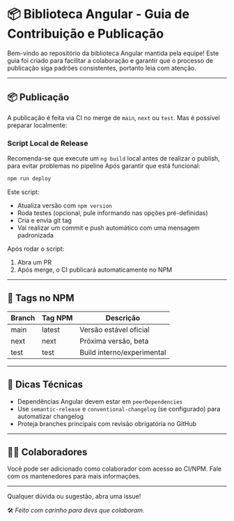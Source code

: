 # 📦 Biblioteca Angular - Guia de Contribuição e Publicação

Bem-vindo ao repositório da biblioteca Angular mantida pela equipe! Este guia foi criado para facilitar a colaboração e garantir que o processo de publicação siga padrões consistentes, portanto leia com atenção.

---

## 📦 Publicação

A publicação é feita via CI no merge de `main`, `next` ou `test`. Mas é possível preparar localmente:

### Script Local de Release

Recomenda-se que execute um ```ng build``` local antes de realizar o publish, para evitar problemas no pipeline
Após garantir que está funcional:

```bash
npm run deploy
```

Este script:

* Atualiza versão com `npm version`
* Roda testes (opcional, pule informando nas opções pré-definidas)
* Cria e envia git tag
* Vai realizar um commit e push automático com uma mensagem padronizada

Após rodar o script:

1. Abra um PR
2. Após merge, o CI publicará automaticamente no NPM

---

## 🔖 Tags no NPM

| Branch | Tag NPM | Descrição                  |
| ------ | ------- | -------------------------- |
| main   | latest  | Versão estável oficial     |
| next   | next    | Próxima versão, beta       |
| test   | test    | Build interno/experimental |

---

## 🧰 Dicas Técnicas

* Dependências Angular devem estar em `peerDependencies`
* Use `semantic-release` e `conventional-changelog` (se configurado) para automatizar changelog
* Proteja branches principais com revisão obrigatória no GitHub

---

## 🧑‍💻 Colaboradores

Você pode ser adicionado como colaborador com acesso ao CI/NPM. Fale com os mantenedores para mais informações.

---

Qualquer dúvida ou sugestão, abra uma issue!

🛠️ *Feito com carinho para devs que colaboram.*
